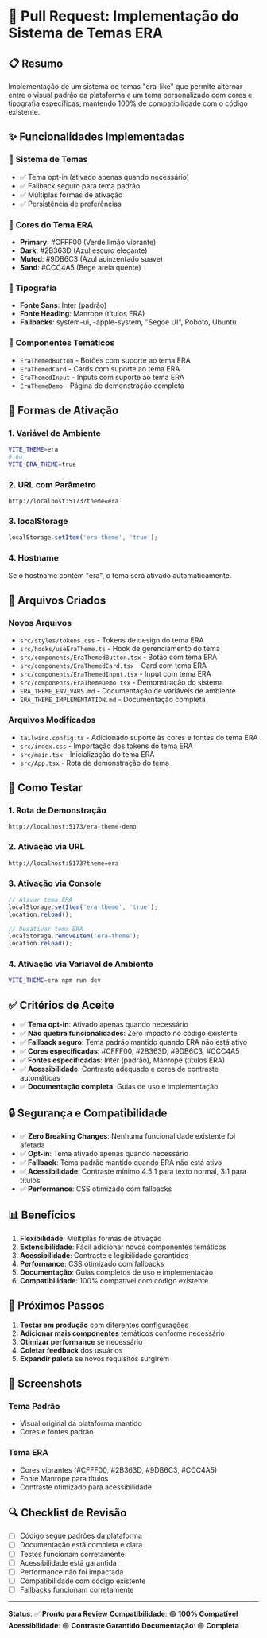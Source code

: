 # 🎨 Pull Request: Implementação do Sistema de Temas ERA

## 📋 Resumo

Implementação de um sistema de temas "era-like" que permite alternar entre o visual padrão da plataforma e um tema personalizado com cores e tipografia específicas, mantendo 100% de compatibilidade com o código existente.

## ✨ Funcionalidades Implementadas

### 🎨 **Sistema de Temas**
- ✅ Tema opt-in (ativado apenas quando necessário)
- ✅ Fallback seguro para tema padrão
- ✅ Múltiplas formas de ativação
- ✅ Persistência de preferências

### 🎯 **Cores do Tema ERA**
- **Primary**: #CFFF00 (Verde limão vibrante)
- **Dark**: #2B363D (Azul escuro elegante)  
- **Muted**: #9DB6C3 (Azul acinzentado suave)
- **Sand**: #CCC4A5 (Bege areia quente)

### 📝 **Tipografia**
- **Fonte Sans**: Inter (padrão)
- **Fonte Heading**: Manrope (títulos ERA)
- **Fallbacks**: system-ui, -apple-system, "Segoe UI", Roboto, Ubuntu

### 🔧 **Componentes Temáticos**
- `EraThemedButton` - Botões com suporte ao tema ERA
- `EraThemedCard` - Cards com suporte ao tema ERA
- `EraThemedInput` - Inputs com suporte ao tema ERA
- `EraThemeDemo` - Página de demonstração completa

## 🚀 Formas de Ativação

### 1. **Variável de Ambiente**
```bash
VITE_THEME=era
# ou
VITE_ERA_THEME=true
```

### 2. **URL com Parâmetro**
```
http://localhost:5173?theme=era
```

### 3. **localStorage**
```javascript
localStorage.setItem('era-theme', 'true');
```

### 4. **Hostname**
Se o hostname contém "era", o tema será ativado automaticamente.

## 📁 Arquivos Criados

### **Novos Arquivos**
- `src/styles/tokens.css` - Tokens de design do tema ERA
- `src/hooks/useEraTheme.ts` - Hook de gerenciamento do tema
- `src/components/EraThemedButton.tsx` - Botão com tema ERA
- `src/components/EraThemedCard.tsx` - Card com tema ERA
- `src/components/EraThemedInput.tsx` - Input com tema ERA
- `src/components/EraThemeDemo.tsx` - Demonstração do sistema
- `ERA_THEME_ENV_VARS.md` - Documentação de variáveis de ambiente
- `ERA_THEME_IMPLEMENTATION.md` - Documentação completa

### **Arquivos Modificados**
- `tailwind.config.ts` - Adicionado suporte às cores e fontes do tema ERA
- `src/index.css` - Importação dos tokens do tema ERA
- `src/main.tsx` - Inicialização do tema ERA
- `src/App.tsx` - Rota de demonstração do tema

## 🧪 Como Testar

### **1. Rota de Demonstração**
```
http://localhost:5173/era-theme-demo
```

### **2. Ativação via URL**
```
http://localhost:5173?theme=era
```

### **3. Ativação via Console**
```javascript
// Ativar tema ERA
localStorage.setItem('era-theme', 'true');
location.reload();

// Desativar tema ERA
localStorage.removeItem('era-theme');
location.reload();
```

### **4. Ativação via Variável de Ambiente**
```bash
VITE_THEME=era npm run dev
```

## ✅ Critérios de Aceite

- ✅ **Tema opt-in**: Ativado apenas quando necessário
- ✅ **Não quebra funcionalidades**: Zero impacto no código existente
- ✅ **Fallback seguro**: Tema padrão mantido quando ERA não está ativo
- ✅ **Cores especificadas**: #CFFF00, #2B363D, #9DB6C3, #CCC4A5
- ✅ **Fontes especificadas**: Inter (padrão), Manrope (títulos ERA)
- ✅ **Acessibilidade**: Contraste adequado e cores de contraste automáticas
- ✅ **Documentação completa**: Guias de uso e implementação

## 🔒 Segurança e Compatibilidade

- ✅ **Zero Breaking Changes**: Nenhuma funcionalidade existente foi afetada
- ✅ **Opt-in**: Tema ativado apenas quando necessário
- ✅ **Fallback**: Tema padrão mantido quando ERA não está ativo
- ✅ **Acessibilidade**: Contraste mínimo 4.5:1 para texto normal, 3:1 para títulos
- ✅ **Performance**: CSS otimizado com fallbacks

## 📊 Benefícios

1. **Flexibilidade**: Múltiplas formas de ativação
2. **Extensibilidade**: Fácil adicionar novos componentes temáticos
3. **Acessibilidade**: Contraste e legibilidade garantidos
4. **Performance**: CSS otimizado com fallbacks
5. **Documentação**: Guias completos de uso e implementação
6. **Compatibilidade**: 100% compatível com código existente

## 🎯 Próximos Passos

1. **Testar em produção** com diferentes configurações
2. **Adicionar mais componentes** temáticos conforme necessário
3. **Otimizar performance** se necessário
4. **Coletar feedback** dos usuários
5. **Expandir paleta** se novos requisitos surgirem

## 📸 Screenshots

### **Tema Padrão**
- Visual original da plataforma mantido
- Cores e fontes padrão

### **Tema ERA**
- Cores vibrantes (#CFFF00, #2B363D, #9DB6C3, #CCC4A5)
- Fonte Manrope para títulos
- Contraste otimizado para acessibilidade

## 🔍 Checklist de Revisão

- [ ] Código segue padrões da plataforma
- [ ] Documentação está completa e clara
- [ ] Testes funcionam corretamente
- [ ] Acessibilidade está garantida
- [ ] Performance não foi impactada
- [ ] Compatibilidade com código existente
- [ ] Fallbacks funcionam corretamente

---

**Status**: ✅ **Pronto para Review**
**Compatibilidade**: 🟢 **100% Compatível**
**Acessibilidade**: 🟢 **Contraste Garantido**
**Documentação**: 🟢 **Completa**











